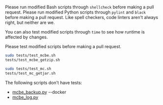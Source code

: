 Please run modified Bash scripts through `shellcheck` before making a pull request.
Please run modified Python scripts through `pylint` and `black` before making a pull request.
Like spell checkers, code linters aren't always right, but neither are we.

You can also test modified scripts through `time` to see how runtime is affected by changes.

Please test modified scripts before making a pull request.
```bash
sudo tests/test_mcbe.sh
tests/test_mcbe_getzip.sh

sudo tests/test_mc.sh
tests/test_mc_getjar.sh
```
The following scripts don't have tests:
- [mcbe_backup.py](src/mcbe_backup.py) --docker
- [mcbe_log.py](src/mcbe_log.py)
